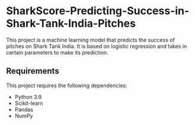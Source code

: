 # SharkScore-Predicting-Success-in-Shark-Tank-India-Pitches

This project is a machine learning model that predicts the success of pitches on Shark Tank India. It is based on logistic regression and takes in certain parameters to make its prediction.

## Requirements

This project requires the following dependencies:
- Python 3.9
- Scikit-learn
- Pandas
- NumPy
